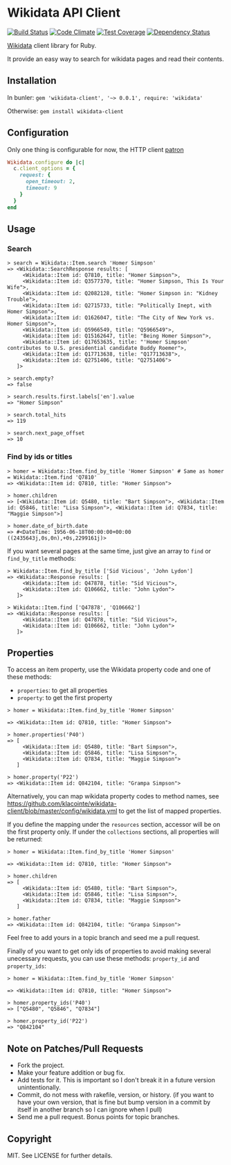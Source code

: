 # Wikidata API Client

[![Build Status](https://travis-ci.org/klacointe/wikidata-client.svg?branch=master)](https://travis-ci.org/klacointe/wikidata-client)
[![Code Climate](https://codeclimate.com/github/klacointe/wikidata-client/badges/gpa.svg)](https://codeclimate.com/github/klacointe/wikidata-client)
[![Test Coverage](https://codeclimate.com/github/klacointe/wikidata-client/badges/coverage.svg)](https://codeclimate.com/github/klacointe/wikidata-client)
[![Dependency Status](https://gemnasium.com/klacointe/wikidata-client.svg)](https://gemnasium.com/klacointe/wikidata-client)


[Wikidata](http://www.wikidata.org/) client library for Ruby.

It provide an easy way to search for wikidata pages and read their contents.


## Installation

In bunler: `gem 'wikidata-client', '~> 0.0.1', require: 'wikidata'`

Otherwise: `gem install wikidata-client`


## Configuration

Only one thing is configurable for now, the HTTP client [patron](https://github.com/toland/patron)

```ruby
Wikidata.configure do |c|
  c.client_options = {
    request: {
      open_timeout: 2,
      timeout: 9
    }
  }
end
```

## Usage


### Search

```irb
> search = Wikidata::Item.search 'Homer Simpson'
=> <Wikidata::SearchResponse results: [
     <Wikidata::Item id: Q7810, title: "Homer Simpson">,
     <Wikidata::Item id: Q3577370, title: "Homer Simpson, This Is Your Wife">,
     <Wikidata::Item id: Q2082128, title: "Homer Simpson in: "Kidney Trouble">,
     <Wikidata::Item id: Q2715733, title: "Politically Inept, with Homer Simpson">,
     <Wikidata::Item id: Q1626047, title: "The City of New York vs. Homer Simpson">,
     <Wikidata::Item id: Q5966549, title: "Q5966549">,
     <Wikidata::Item id: Q15162647, title: "Being Homer Simpson">,
     <Wikidata::Item id: Q17653635, title: "'Homer Simpson' contributes to U.S. presidential candidate Buddy Roemer">,
     <Wikidata::Item id: Q17713638, title: "Q17713638">,
     <Wikidata::Item id: Q2751406, title: "Q2751406">
   ]>

> search.empty?
=> false

> search.results.first.labels['en'].value
=> "Homer Simpson"

> search.total_hits
=> 119

> search.next_page_offset
=> 10
```

### Find by ids or titles

```irb
> homer = Wikidata::Item.find_by_title 'Homer Simpson' # Same as homer = Wikidata::Item.find 'Q7810'
=> <Wikidata::Item id: Q7810, title: "Homer Simpson">

> homer.children
=> [<Wikidata::Item id: Q5480, title: "Bart Simpson">, <Wikidata::Item id: Q5846, title: "Lisa Simpson">, <Wikidata::Item id: Q7834, title: "Maggie Simpson">]

> homer.date_of_birth.date
=> #<DateTime: 1956-06-18T00:00:00+00:00 ((2435643j,0s,0n),+0s,2299161j)>
```


If you want several pages at the same time, just give an array to `find` or `find_by_title` methods:

```irb
> Wikidata::Item.find_by_title ['Sid Vicious', 'John Lydon']
=> <Wikidata::Response results: [
     <Wikidata::Item id: Q47878, title: "Sid Vicious">,
     <Wikidata::Item id: Q106662, title: "John Lydon">
   ]>

> Wikidata::Item.find ['Q47878', 'Q106662']
=> <Wikidata::Response results: [
     <Wikidata::Item id: Q47878, title: "Sid Vicious">,
     <Wikidata::Item id: Q106662, title: "John Lydon">
   ]>
```

## Properties

To access an item property, use the Wikidata property code and one of these
methods:

- `properties`:  to get all properties
- `property`:  to get the first property

```irb
> homer = Wikidata::Item.find_by_title 'Homer Simpson'

=> <Wikidata::Item id: Q7810, title: "Homer Simpson">

> homer.properties('P40')
=> [
     <Wikidata::Item id: Q5480, title: "Bart Simpson">,
     <Wikidata::Item id: Q5846, title: "Lisa Simpson">,
     <Wikidata::Item id: Q7834, title: "Maggie Simpson">
   ]

> homer.property('P22')
=> <Wikidata::Item id: Q842104, title: "Grampa Simpson">
```

Alternatively, you can map wikidata property codes to method names, see
https://github.com/klacointe/wikidata-client/blob/master/config/wikidata.yml to
get the list of mapped properties.

If you define the mapping under the `resources` section, accessor will be on the
first property only. If under the `collections` sections, all properties will be
returned:

```irb
> homer = Wikidata::Item.find_by_title 'Homer Simpson'

=> <Wikidata::Item id: Q7810, title: "Homer Simpson">

> homer.children
=> [
     <Wikidata::Item id: Q5480, title: "Bart Simpson">,
     <Wikidata::Item id: Q5846, title: "Lisa Simpson">,
     <Wikidata::Item id: Q7834, title: "Maggie Simpson">
   ]

> homer.father
=> <Wikidata::Item id: Q842104, title: "Grampa Simpson">
```


Feel free to add yours in a topic branch and seed me a pull request.


Finally of you want to get only ids of properties to avoid making several
unecessary requests, you can use these methods: `property_id` and `property_ids`:

```irb
> homer = Wikidata::Item.find_by_title 'Homer Simpson'

=> <Wikidata::Item id: Q7810, title: "Homer Simpson">

> homer.property_ids('P40')
=> ["Q5480", "Q5846", "Q7834"]

> homer.property_id('P22')
=> "Q842104"
```

## Note on Patches/Pull Requests

* Fork the project.
* Make your feature addition or bug fix.
* Add tests for it. This is important so I don't break it in a future version
unintentionally.
* Commit, do not mess with rakefile, version, or history. (if you want to have
your own version, that is fine but bump version in a commit by itself in another
branch so I can ignore when I pull)
* Send me a pull request. Bonus points for topic branches.


## Copyright

MIT. See LICENSE for further details.
